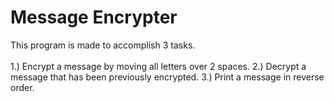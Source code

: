# Message Encrypter
This program is made to accomplish 3 tasks.<br><br>
1.) Encrypt a message by moving all letters over 2 spaces.
2.) Decrypt a message that has been previously encrypted.
3.) Print a message in reverse order.
